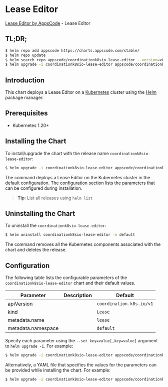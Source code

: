 # Lease Editor

[Lease Editor by AppsCode](https://appscode.com) - Lease Editor

## TL;DR;

```bash
$ helm repo add appscode https://charts.appscode.com/stable/
$ helm repo update
$ helm search repo appscode/coordinationk8sio-lease-editor --version=v0.17.0
$ helm upgrade -i coordinationk8sio-lease-editor appscode/coordinationk8sio-lease-editor -n default --create-namespace --version=v0.17.0
```

## Introduction

This chart deploys a Lease Editor on a [Kubernetes](http://kubernetes.io) cluster using the [Helm](https://helm.sh) package manager.

## Prerequisites

- Kubernetes 1.20+

## Installing the Chart

To install/upgrade the chart with the release name `coordinationk8sio-lease-editor`:

```bash
$ helm upgrade -i coordinationk8sio-lease-editor appscode/coordinationk8sio-lease-editor -n default --create-namespace --version=v0.17.0
```

The command deploys a Lease Editor on the Kubernetes cluster in the default configuration. The [configuration](#configuration) section lists the parameters that can be configured during installation.

> **Tip**: List all releases using `helm list`

## Uninstalling the Chart

To uninstall the `coordinationk8sio-lease-editor`:

```bash
$ helm uninstall coordinationk8sio-lease-editor -n default
```

The command removes all the Kubernetes components associated with the chart and deletes the release.

## Configuration

The following table lists the configurable parameters of the `coordinationk8sio-lease-editor` chart and their default values.

|     Parameter      | Description |               Default               |
|--------------------|-------------|-------------------------------------|
| apiVersion         |             | <code>coordination.k8s.io/v1</code> |
| kind               |             | <code>Lease</code>                  |
| metadata.name      |             | <code>lease</code>                  |
| metadata.namespace |             | <code>default</code>                |


Specify each parameter using the `--set key=value[,key=value]` argument to `helm upgrade -i`. For example:

```bash
$ helm upgrade -i coordinationk8sio-lease-editor appscode/coordinationk8sio-lease-editor -n default --create-namespace --version=v0.17.0 --set apiVersion=coordination.k8s.io/v1
```

Alternatively, a YAML file that specifies the values for the parameters can be provided while
installing the chart. For example:

```bash
$ helm upgrade -i coordinationk8sio-lease-editor appscode/coordinationk8sio-lease-editor -n default --create-namespace --version=v0.17.0 --values values.yaml
```
